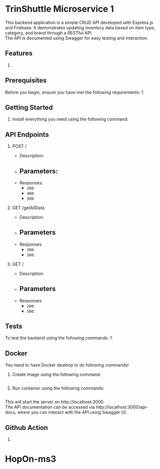 # TrinShuttle Microservice 1
This backend application is a simple CRUD API developed with Express.js and Firebase. It demonstrates updating inventory data based on item type, category, and brand through a RESTful API.  
The API is documented using Swagger for easy testing and interaction.  

## Features
1. 

## Prerequisites
Before you begin, ensure you have met the following requirements:
1. 

## Getting Started
1. Install everything you need using the following command:



## API Endpoints
1. POST /
    -  Description: 
    - Parameters:
        - 
    - Responses:
        - `200`: 
        - `400`: 
        - `500`: 

2. GET /getAllData
    - Description: 
    - Parameters
        -  
    - Responses
        - `200`: 
        - `500`: 

3. GET /
    - Description:  
    - Parameters
        - 
    - Responses
        - `200`: 
        - `500`: 
## Tests
To test the backend using the following commands:
1. 

## Docker  
You need to have Docker desktop to do following commands!  
1. Create image using the following command:
```

```
2. Run container using the following commands:
```

```  
This will start the server on http://localhost:3000.  
The API documentation can be accessed via http://localhost:3000/api-docs, where you can interact with the API using Swagger UI.

## Github Action
1. 


# HopOn-ms3
